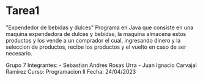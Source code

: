 # Tarea1
"Expendedor de bebidas y dulces"
Programa en Java que consiste en una maquina expendedora de dulces y bebidas, la maquina almacena estos 
productos y los vende a un comprador el cual, ingresando dinero y la seleccion de productos, recibe los 
productos y el vuelto en caso de ser necesario.

Grupo 7
Integrantes: - Sebastian Andres Rosas Urra
             - Juan Ignacio Carvajal Ramirez
Curso: Programacion II
Fecha: 24/04/2023